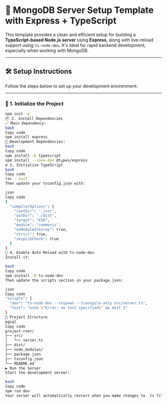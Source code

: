 # 🚀 MongoDB Server Setup Template with Express + TypeScript

This template provides a clean and efficient setup for building a **TypeScript-based Node.js server** using **Express**, along with live-reload support using `ts-node-dev`. It's ideal for rapid backend development, especially when working with MongoDB.

---

## 🛠️ Setup Instructions

Follow the steps below to set up your development environment:

---

### 📁 1. Initialize the Project

```bash
npm init -y
📦 2. Install Dependencies
✅ Main Dependency:
bash
Copy code
npm install express
🧰 Development Dependencies:
bash
Copy code
npm install -D typescript
npm install --save-dev @types/express
⚙️ 3. Initialize TypeScript
bash
Copy code
tsc --init
Then update your tsconfig.json with:

json
Copy code
{
  "compilerOptions": {
    "rootDir": "./src",
    "outDir": "./dist",
    "target": "ES6",
    "module": "commonjs",
    "esModuleInterop": true,
    "strict": true,
    "skipLibCheck": true
  }
}
🔁 4. Enable Auto Reload with ts-node-dev
Install it:

bash
Copy code
npm install -D ts-node-dev
Then update the scripts section in your package.json:

json
Copy code
"scripts": {
  "dev": "ts-node-dev --respawn --transpile-only src/server.ts",
  "test": "echo \"Error: no test specified\" && exit 1"
}
📂 Project Structure
pgsql
Copy code
project-root/
├── src/
│   └── server.ts
├── dist/
├── node_modules/
├── package.json
├── tsconfig.json
└── README.md
▶️ Run the Server
Start the development server:

bash
Copy code
npm run dev
Your server will automatically restart when you make changes to .ts files in the src/ folder.